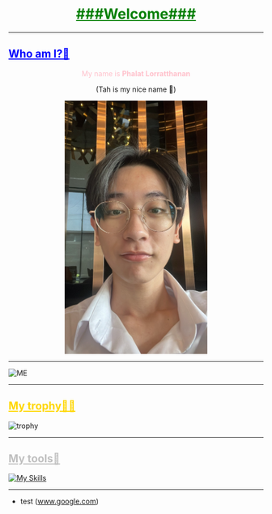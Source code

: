 <h1 align="center" style="color:green;"><u><strong?>###Welcome###</strong></u></h1>

<hr>

<h2 style="color:Blue;"><u>Who am I?🤔 </u></h2>
<p align="center", style="color:Pink;"> My name is <b>Phalat Lorratthanan</b></p>

<p align="center">(Tah is my nice name 🫡)</p>

<p align="center">
<img src="https://github.com/tah-Guylian/tah-Guylian/blob/main/S__37347435.jpg?raw=true"  align="center"   height="500" />
</p>


 <hr>

![ME](https://github-readme-stats.vercel.app/api?username=MyGitHubUsername&show_icons=true")
<!-- ![License](https://img.shields.io/github/license/yourGitHubUsername/yourRepoName)
![License](https://img.shields.io/github/license/yourGitHubUsername/yourRepoName) -->

<hr>
<h2 style="color:Gold;"><u>My trophy😵‍💫</u></h2>

![trophy](https://github-profile-trophy.vercel.app/?username=yourGitHubUsername)

<hr>

<h2 style="color:silver;"><u>My  tools‍💫</u></h2>

[![My Skills](https://skillicons.dev/icons?i=js,html,css,cpp,c,py,wasm)](https://skillicons.dev)
<hr>

<!-- ![ME](https://raw.githubusercontent.com/tah-Guylian/tah-Guylian/main/providence-animal-hospital-charlotte-are-rabbits-rodents-blog.jpeg)-->
- test (www.google.com)


